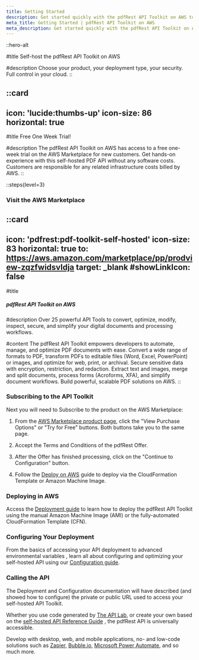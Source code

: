 ```yaml
---
title: Getting Started
description: Get started quickly with the pdfRest API Toolkit on AWS to integrate PDF processing into your projects.
meta_title: Getting Started | pdfRest API Toolkit on AWS
meta_description: Get started quickly with the pdfRest API Toolkit on AWS to integrate PDF processing into your projects.
---
```


::hero-alt

#title
Self-host the pdfRest API Toolkit on AWS

#description
Choose your product, your deployment type, your security. Full control in your cloud.
::

::card
---
icon: 'lucide:thumbs-up'
icon-size: 86
horizontal: true
---

#title
Free One Week Trial!

#description
The pdfRest API Toolkit on AWS has access to a free one-week trial on the AWS Marketplace for new customers. Get hands-on experience with this self-hosted PDF API without any software costs. Customers are responsible for any related infrastructure costs billed by AWS.
::
<br>


::steps{level=3}


### Visit the AWS Marketplace


::card
---
icon: 'pdfrest:pdf-toolkit-self-hosted'
icon-size: 83
horizontal: true
to: https://aws.amazon.com/marketplace/pp/prodview-zqzfwidsvldja
target: _blank
#showLinkIcon: false
---

#title
##### pdfRest API Toolkit on AWS

#description
Over 25 powerful API Tools to convert, optimize, modify, inspect, secure, and simplify your digital documents and processing workflows.

#content
The pdfRest API Toolkit empowers developers to automate, manage, and optimize PDF documents with ease. Convert a wide range of formats to PDF, transform PDFs to editable files (Word, Excel, PowerPoint) or images, and optimize for web, print, or archival. Secure sensitive data with encryption, restriction, and redaction. Extract text and images, merge and split documents, process forms (Acroforms, XFA), and simplify document workflows. Build powerful, scalable PDF solutions on AWS.
::


### Subscribing to the API Toolkit

Next you will need to Subscribe to the product on the AWS Marketplace:

1. From the [AWS Marketplace product page](https://aws.amazon.com/marketplace/pp/prodview-zqzfwidsvldja), click the "View Purchase Options" or "Try for Free" buttons. Both buttons take you to the same page.

2. Accept the Terms and Conditions of the pdfRest Offer.

3. After the Offer has finished processing, click on the "Continue to Configuration" button.

4. Follow the [Deploy on AWS](/pdfrest-api-toolkit-on-aws/configure-aws-deployment/) guide to deploy via the CloudFormation Template or Amazon Machine Image.

### Deploying in AWS

Access the [Deployment guide](/pdfrest-api-toolkit-on-aws/deploy-on-aws/) to learn how to deploy the pdfRest API Toolkit using the manual Amazon Machine Image (AMI) or the fully-automated CloudFormation Template (CFN).


### Configuring Your Deployment

From the basics of accessing your API deployment to advanced environmental variables , learn all about configuring and optimizing your self-hosted API using our [Configuration guide](/pdfrest-api-toolkit-on-aws/configure-aws-deployment/).

### Calling the API

The Deployment and Configuration documentation will have described (and showed how to configure) the private or public URL used to access your self-hosted API Toolkit.

Whether you use code generated by [The API Lab](https://pdfrest.com/apilab/), or create your own based on the <a href="/pdfrest-api-toolkit-container/api-reference-guide/" target="_blank" rel="noopener noreferrer">self-hosted API Reference Guide</a> , the pdfRest API is universally accessible.

Develop with desktop, web, and mobile applications, no- and low-code solutions such as [Zapier](https://zapier.com/), [Bubble.io](https://bubble.io), [Microsoft Power Automate](https://www.microsoft.com/en-us/power-platform/products/power-automate), and so much more.
